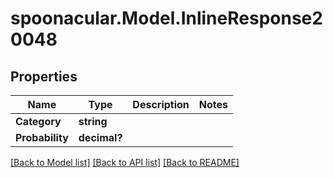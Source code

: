 # spoonacular.Model.InlineResponse20048
## Properties

Name | Type | Description | Notes
------------ | ------------- | ------------- | -------------
**Category** | **string** |  | 
**Probability** | **decimal?** |  | 

[[Back to Model list]](../README.md#documentation-for-models) [[Back to API list]](../README.md#documentation-for-api-endpoints) [[Back to README]](../README.md)

